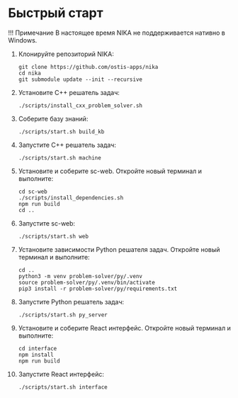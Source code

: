 # Быстрый старт

!!! Примечание
    В настоящее время NIKA не поддерживается нативно в Windows.

1. Клонируйте репозиторий NIKA:
   
    ```
    git clone https://github.com/ostis-apps/nika
    cd nika
    git submodule update --init --recursive
    ```

2. Установите C++ решатель задач:

    ```
    ./scripts/install_cxx_problem_solver.sh
    ```

3. Соберите базу знаний:

    ```
    ./scripts/start.sh build_kb
    ```

4. Запустите C++ решатель задач:

    ```
    ./scripts/start.sh machine
    ```

5. Установите и соберите sc-web. Откройте новый терминал и выполните:

    ```
    cd sc-web
    ./scripts/install_dependencies.sh
    npm run build
    cd ..
    ```

6. Запустите sc-web:
   
    ```
    ./scripts/start.sh web
    ```

7.  Установите зависимости Python решателя задач. Откройте новый терминал и выполните:

    ```
    cd ..
    python3 -m venv problem-solver/py/.venv
    source problem-solver/py/.venv/bin/activate
    pip3 install -r problem-solver/py/requirements.txt
    ```

8.  Запустите Python решатель задач:
    
    ```
    ./scripts/start.sh py_server
    ```

9.  Установите и соберите React интерфейс. Откройте новый терминал и выполните:

    ```
    cd interface
    npm install
    npm run build
    ```

10. Запустите React интерфейс:

    ```
    ./scripts/start.sh interface
    ```
